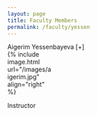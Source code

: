 ```yaml
---
layout: page
title: Faculty Members
permalink: /faculty/yessen
---
```


<div class="container" markdown="1">
<div class="header" markdown="1">Aigerim Yessenbayeva [+]
</div>
<div class="content" markdown="1" style="height:100px;width:100px">
{% include image.html url="/images/aigerim.jpg" align="right" %}

Instructor

</div>
</div>
